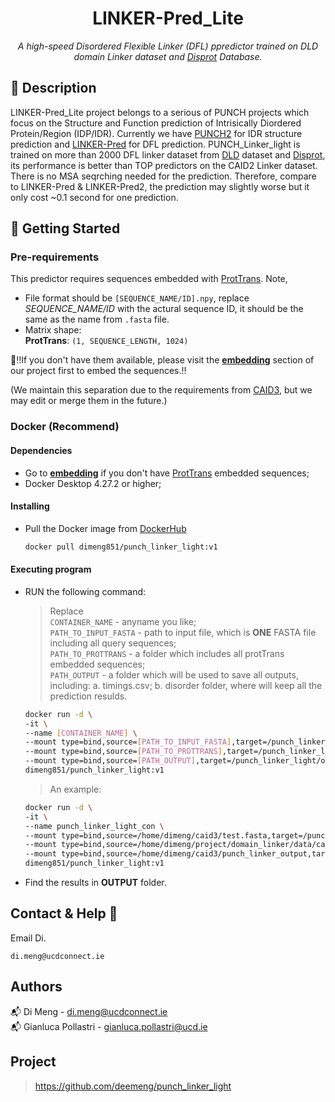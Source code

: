 <h1 align="center">LINKER-Pred_Lite</h1>
<p align="center"><i>A high-speed Disordered Flexible Linker (DFL) ppredictor trained on DLD domain Linker dataset and <a href="https://disprot.org/">Disprot</a> Database.</i></p>

## 📝 Description
LINKER-Pred_Lite project belongs to a serious of PUNCH projects which focus on the Structure and Function prediction of Intrisically Diordered Protein/Region (IDP/IDR).
Currently we have <a href="https://disprot.org/">PUNCH2</a> for IDR structure prediction and <a href="https://github.com/deemeng/punch_linker">LINKER-Pred</a> for DFL prediction.
PUNCH_Linker_light is trained on more than 2000 DFL linker dataset from <a href="https://disprot.org/">DLD</a> dataset and <a href="https://disprot.org/">Disprot</a>, its performance is better than TOP predictors on the CAID2 Linker dataset. 
There is no MSA seqrching needed for the prediction. Therefore, compare to LINKER-Pred & LINKER-Pred2, the prediction may slightly worse but it only cost ~0.1 second for one prediction.

## 🐣 Getting Started
### Pre-requirements
This predictor requires sequences embedded with [ProtTrans](https://github.com/agemagician/ProtTrans).
Note, 
* File format should be `[SEQUENCE_NAME/ID].npy`, replace *SEQUENCE_NAME/ID* with the actural sequence ID, it should be the same as the name from `.fasta` file.
* Matrix shape: \
  **ProtTrans**: `(1, SEQUENCE_LENGTH, 1024)`

📣‼️If you don't have them available, please visit the **[embedding](https://github.com/deemeng/embedding)** section of our project first to embed the sequences.‼️

(We maintain this separation due to the requirements from [CAID3](https://caid.idpcentral.org/challenge), but we may edit or merge them in the future.)
### Docker (Recommend)
#### Dependencies
* Go to **[embedding](https://github.com/deemeng/embedding)** if you don't have [ProtTrans](https://github.com/agemagician/ProtTrans) embedded sequences;
* Docker Desktop 4.27.2 or higher;
#### Installing
* Pull the Docker image from  <a href="https://hub.docker.com/repository/docker/dimeng851/punch_linker_light/tags">DockerHub</a>
  ```sh
  docker pull dimeng851/punch_linker_light:v1
  ```

#### Executing program
* RUN the following command:
  >Replace \
  >`CONTAINER_NAME` - anyname you like; \
  >`PATH_TO_INPUT_FASTA` - path to input file, which is **ONE** FASTA file including all query sequences; \
  >`PATH_TO_PROTTRANS` - a folder which includes all protTrans embedded sequences; \
  >`PATH_OUTPUT` - a folder which will be used to save all outputs, including: a. timings.csv; b. disorder folder, where will keep all the prediction resulds.
  ```sh
  docker run -d \
  -it \
  --name [CONTAINER_NAME] \
  --mount type=bind,source=[PATH_TO_INPUT_FASTA],target=/punch_linker_light/data/input.fasta \
  --mount type=bind,source=[PATH_TO_PROTTRANS],target=/punch_linker_light/data/protTrans \
  --mount type=bind,source=[PATH_OUTPUT],target=/punch_linker_light/output \
  dimeng851/punch_linker_light:v1
  ```
  > 
  >An example:
  ```sh
  docker run -d \
  -it \
  --name punch_linker_light_con \
  --mount type=bind,source=/home/dimeng/caid3/test.fasta,target=/punch_linker_light/data/input.fasta \
  --mount type=bind,source=/home/dimeng/project/domain_linker/data/caid/features/protTrans,target=/punch_linker_light/data/protTrans \
  --mount type=bind,source=/home/dimeng/caid3/punch_linker_output,target=/punch_linker_light/output \
  dimeng851/punch_linker_light:v1
  ```
* Find the results in **OUTPUT** folder.

## Contact & Help 📩

Email Di.
```
di.meng@ucdconnect.ie
```

## Authors
📬 Di Meng - di.meng@ucdconnect.ie \
📬 Gianluca Pollastri - gianluca.pollastri@ucd.ie 

## Project
>https://github.com/deemeng/punch_linker_light
